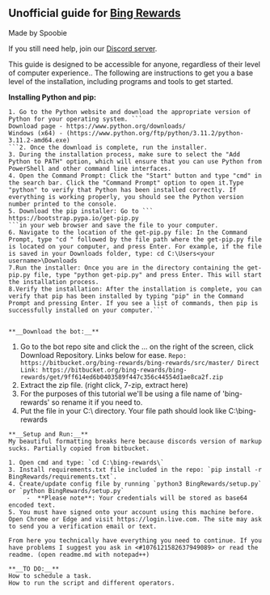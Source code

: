 ## Unofficial guide for [Bing Rewards](https://bitbucket.org/bing-rewards/bing-rewards)
Made by Spoobie

If you still need help, join our [Discord server](https://discord.gg/VrbBG5bEwn).

This guide is designed to be accessible for anyone, regardless of their level of computer experience.. The following are instructions to get you a base level of the installation, including programs and tools to get started.

**__Installing Python and pip:__**
```
1. Go to the Python website and download the appropriate version of Python for your operating system. ``` 
Download page - https://www.python.org/downloads/
Windows (x64) - (https://www.python.org/ftp/python/3.11.2/python-3.11.2-amd64.exe)
```2. Once the download is complete, run the installer.
3. During the installation process, make sure to select the "Add Python to PATH" option, which will ensure that you can use Python from PowerShell and other command line interfaces.
4. Open the Command Prompt: Click the "Start" button and type "cmd" in the search bar. Click the "Command Prompt" option to open it.Type "python" to verify that Python has been installed correctly. If everything is working properly, you should see the Python version number printed to the console.    
5. Download the pip installer: Go to ```
https://bootstrap.pypa.io/get-pip.py 
```in your web browser and save the file to your computer.
6. Navigate to the location of the get-pip.py file: In the Command Prompt, type "cd " followed by the file path where the get-pip.py file is located on your computer, and press Enter. For example, if the file is saved in your Downloads folder, type: cd C:\Users<your username>\Downloads
7.Run the installer: Once you are in the directory containing the get-pip.py file, type "python get-pip.py" and press Enter. This will start the installation process.
8.Verify the installation: After the installation is complete, you can verify that pip has been installed by typing "pip" in the Command Prompt and pressing Enter. If you see a list of commands, then pip is successfully installed on your computer.```


**__Download the bot:__**
```
1. Go to the bot repo site and click the ... on the right of the screen, click Download Repository. Links below for ease. ```
Repo: https://bitbucket.org/bing-rewards/bing-rewards/src/master/
Direct Link: https://bitbucket.org/bing-rewards/bing-rewards/get/9ff614ed6b0403589f447c356c44554d1ae8ca2f.zip ```
2. Extract the zip file. (right click, 7-zip, extract here)
3. For the purposes of this tutorial we'll be using a file name of 'bing-rewards' so rename it if you need to.
4. Put the file in your C:\ directory. Your file path should look like C:\bing-rewards
```
**__Setup and Run:__**
My beautiful formatting breaks here because discords version of markup sucks. Partially copied from bitbucket.

1. Open cmd and type: `cd C:\bing-rewards\`
3. Install requirements.txt file included in the repo: `pip install -r BingRewards/requirements.txt`.
4. Create/update config file by running `python3 BingRewards/setup.py` or `python BingRewards/setup.py`
     -  **Please note**: Your credentials will be stored as base64 encoded text.
5. You must have signed onto your account using this machine before. Open Chrome or Edge and visit https://login.live.com. The site may ask to send you a verification email or text.

From here you technically have everything you need to continue. If you have problems I suggest you ask in <#1076121582637949089> or read the readme. (open readme.md with notepad++)

**__TO DO:__**
How to schedule a task.
How to run the script and different operators.
